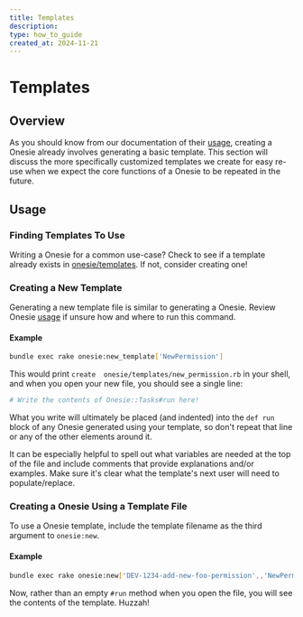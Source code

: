 ```yaml
---
title: Templates
description:
type: how_to_guide
created_at: 2024-11-21
---
```


# Templates

## Overview
As you should know from our documentation of their [usage](/usage.md),
creating a Onesie already involves generating a basic template. This
section will discuss the more specifically customized templates we
create for easy re-use when we expect the core functions of a Onesie
to be repeated in the future.

## Usage

### Finding Templates To Use
Writing a Onesie for a common use-case? Check to see if a template
already exists in
[onesie/templates](https://github.com/watermelonexpress/benchprep-v2/tree/release_candidate/onesie/templates). If not, consider creating
one!

### Creating a New Template
Generating a new template file is similar to generating a Onesie.
Review Onesie [usage](/usage.md) if unsure how and where to run this
command.

#### Example
```bash
bundle exec rake onesie:new_template['NewPermission']

```

This would print `create  onesie/templates/new_permission.rb` in your
shell, and when you open your new file, you should see a single line:

```bash
# Write the contents of Onesie::Tasks#run here!

```

What you write will ultimately be placed (and indented) into the
`def run` block of any Onesie generated using your template, so don't
repeat that line or any of the other elements around it.

It can be especially helpful to spell out what variables are needed at
the top of the file and include comments that provide explanations
and/or examples. Make sure it's clear what the template's next user
will need to populate/replace.

### Creating a Onesie Using a Template File
To use a Onesie template, include the template filename as the third argument to `onesie:new`.

#### Example
```bash
bundle exec rake onesie:new['DEV-1234-add-new-foo-permission',,'NewPermission']

```

Now, rather than an empty `#run` method when you open the file, you
will see the contents of the template. Huzzah!
